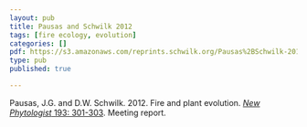 ```yaml
---
layout: pub
title: Pausas and Schwilk 2012
tags: [fire ecology, evolution]
categories: []
pdf: https://s3.amazonaws.com/reprints.schwilk.org/Pausas%2BSchwilk-2012_NewPhytol_fire-evolution.pdf
type: pub
published: true

---
```


Pausas, J.G. and D.W. Schwilk. 2012. Fire and plant evolution. [*New Phytologist* 193: 301-303](http://onlinelibrary.wiley.com/doi/10.1111/j.1469-8137.2011.04010.x/full). Meeting report.
